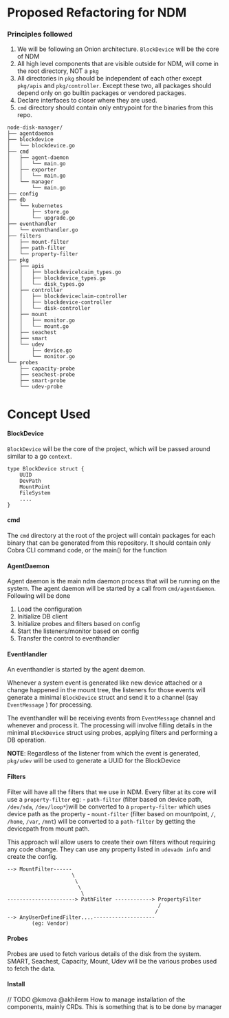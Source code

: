 # Proposed Refactoring for NDM

### Principles followed 

1. We will be following an Onion architecture. `BlockDevice` will be the core of NDM
2. All high level components that are visible outside for NDM, will come in the root directory, NOT a `pkg`
3. All directories in `pkg` should be independent of each other except `pkg/apis` and `pkg/controller`. Except these two,
  all packages should depend only on go builtin packages or vendored packages.
4. Declare interfaces to closer where they are used.
5. `cmd` directory should contain only entrypoint for the binaries from this repo.

```
node-disk-manager/
├── agentdaemon
├── blockdevice
│   └── blockdevice.go
├── cmd
│   ├── agent-daemon
│   │   └── main.go
│   ├── exporter
│   │   └── main.go
│   └── manager
│       └── main.go
├── config
├── db
│   └── kubernetes
│       ├── store.go
│       └── upgrade.go
├── eventhandler
│   └── eventhandler.go
├── filters
│   ├── mount-filter
│   ├── path-filter
│   └── property-filter
├── pkg
│   ├── apis
│   │   ├── blockdevicelcaim_types.go
│   │   ├── blockdevice_types.go
│   │   └── disk_types.go
│   ├── controller
│   │   ├── blockdeviceclaim-controller
│   │   ├── blockdevice-controller
│   │   └── disk-controller
│   ├── mount
│   │   ├── monitor.go
│   │   └── mount.go
│   ├── seachest
│   ├── smart
│   └── udev
│       ├── device.go
│       └── monitor.go
└── probes
    ├── capacity-probe
    ├── seachest-probe
    ├── smart-probe
    └── udev-probe

```

# Concept Used

#### BlockDevice
`BlockDevice` will be the core of the project, which will be passed around similar to a go `context`.
```
type BlockDevice struct {
	UUID
	DevPath
	MountPoint
	FileSystem
	....
}
```

#### cmd
The `cmd` directory at the root of the project will contain packages for each binary that can be generated from this repository. It 
should contain only Cobra CLI command code, or the main() for the function

#### AgentDaemon
Agent daemon is the main ndm daemon process that will be running on the system. The agent daemon will be started by a call from `cmd/agentdaemon`. 
Following will be done
1. Load the configuration
2. Initialize DB client
3. Initialize probes and filters based on config
4. Start the listeners/monitor based on config
5. Transfer the control to eventhandler

#### EventHandler
An eventhandler is started by the agent daemon. 

Whenever a system event is generated like new device attached or a change happened in the mount tree, the listeners for those
events will generate a minimal `BlockDevice` struct and send it to a channel (say `EventMessage` ) for processing.

The eventhandler will be receiving events from `EventMessage` channel and whenever and process it. The processing will involve
filling details in the minimal `BlockDevice` struct using probes, applying filters and performing a DB operation.

**NOTE**: Regardless of the listener from which the event is generated, `pkg/udev` will be used to generate a UUID for the BlockDevice 

#### Filters
Filter will have all the filters that we use in NDM. Every filter at its core will use a `property-filter`
eg: - `path-filter` (filter based on device path, `/dev/sda`, `/dev/loop*`)will be converted to a `property-filter` 
	which uses device path as the property
    - `mount-filter` (filter based on mountpoint, `/`, `/home`, `/var`, `/mnt`) will be converted to a `path-filter`
    by getting the devicepath from mount path.

This approach will allow users to create their own filters without requiring any code change. They can use any property
listed in `udevadm info` and create the config.

```
--> MountFilter------
					 \
					  \
					   \
					    \
----------------------> PathFilter ------------> PropertyFilter
												 /
												/
--> AnyUserDefinedFilter....--------------------
		(eg: Vendor)
```


#### Probes
Probes are used to fetch various details of the disk from the system. SMART, Seachest, Capacity, Mount, Udev will be the various probes
used to fetch the data.

#### Install
// TODO @kmova @akhilerm
How to manage installation of the components, mainly CRDs. This is something that is to be done by manager
